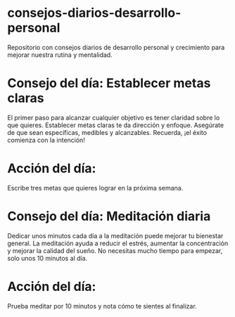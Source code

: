 # consejos-diarios-desarrollo-personal
Repositorio con consejos diarios de desarrollo personal y crecimiento para mejorar nuestra rutina y mentalidad.
# Consejo del día: Establecer metas claras

El primer paso para alcanzar cualquier objetivo es tener claridad sobre lo que quieres. Establecer metas claras te da dirección y enfoque. Asegúrate de que sean específicas, medibles y alcanzables. 
Recuerda, ¡el éxito comienza con la intención!

# Acción del día:
Escribe tres metas que quieres lograr en la próxima semana.
# Consejo del día: Meditación diaria

Dedicar unos minutos cada día a la meditación puede mejorar tu bienestar general. La meditación ayuda a reducir el estrés, aumentar la concentración y mejorar la calidad del sueño. No necesitas mucho tiempo para empezar, solo unos 10 minutos al día.

# Acción del día:
Prueba meditar por 10 minutos y nota cómo te sientes al finalizar.
